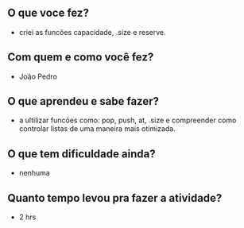 ## O que voce fez?
 - criei  as funcões capacidade, .size e reserve.

## Com quem e como você fez?
 - João Pedro

## O que aprendeu e sabe fazer?
- a ultilizar funcões como: pop, push, at, .size e compreender como controlar listas de uma maneira mais otimizada.

## O que tem dificuldade ainda?
- nenhuma


## Quanto tempo levou pra fazer a atividade?
 - 2 hrs
